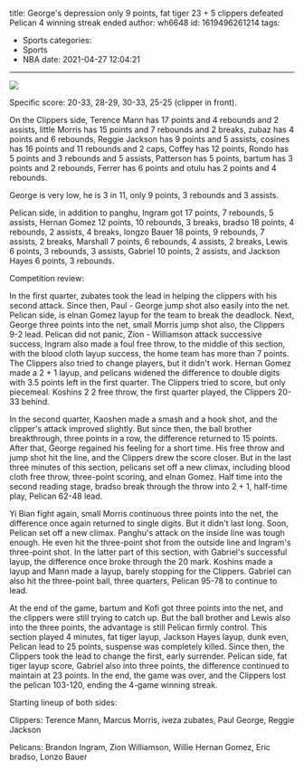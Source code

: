 title: George's depression only 9 points, fat tiger 23 + 5 clippers defeated Pelican 4 winning streak ended
author: wh6648
id: 1619496261214
tags: 
- Sports
categories: 
- Sports
- NBA
date: 2021-04-27 12:04:21
---
![](https://p1.itc.cn/q_70/images01/20210427/6419b6b842b349b9b076ad2689339693.jpeg)












Specific score: 20-33, 28-29, 30-33, 25-25 (clipper in front).

On the Clippers side, Terence Mann has 17 points and 4 rebounds and 2 assists, little Morris has 15 points and 7 rebounds and 2 breaks, zubaz has 4 points and 6 rebounds, Reggie Jackson has 9 points and 5 assists, cosines has 16 points and 11 rebounds and 2 caps, Coffey has 12 points, Rondo has 5 points and 3 rebounds and 5 assists, Patterson has 5 points, bartum has 3 points and 2 rebounds, Ferrer has 6 points and otulu has 2 points and 4 rebounds.

George is very low, he is 3 in 11, only 9 points, 3 rebounds and 3 assists.

Pelican side, in addition to panghu, Ingram got 17 points, 7 rebounds, 5 assists, Hernan Gomez 12 points, 10 rebounds, 3 breaks, bradso 18 points, 4 rebounds, 2 assists, 4 breaks, longzo Bauer 18 points, 9 rebounds, 7 assists, 2 breaks, Marshall 7 points, 6 rebounds, 4 assists, 2 breaks, Lewis 6 points, 3 rebounds, 3 assists, Gabriel 10 points, 2 assists, and Jackson Hayes 6 points, 3 rebounds.

Competition review:

In the first quarter, zubates took the lead in helping the clippers with his second attack. Since then, Paul - George jump shot also easily into the net. Pelican side, is elnan Gomez layup for the team to break the deadlock. Next, George three points into the net, small Morris jump shot also, the Clippers 9-2 lead. Pelican did not panic, Zion - Williamson attack successive success, Ingram also made a foul free throw, to the middle of this section, with the blood cloth layup success, the home team has more than 7 points. The Clippers also tried to change players, but it didn't work. Hernan Gomez made a 2 + 1 layup, and pelicans widened the difference to double digits with 3.5 points left in the first quarter. The Clippers tried to score, but only piecemeal. Koshins 2 2 free throw, the first quarter played, the Clippers 20-33 behind.

In the second quarter, Kaoshen made a smash and a hook shot, and the clipper's attack improved slightly. But since then, the ball brother breakthrough, three points in a row, the difference returned to 15 points. After that, George regained his feeling for a short time. His free throw and jump shot hit the line, and the Clippers drew the score closer. But in the last three minutes of this section, pelicans set off a new climax, including blood cloth free throw, three-point scoring, and elnan Gomez. Half time into the second reading stage, bradso break through the throw into 2 + 1, half-time play, Pelican 62-48 lead.

Yi Bian fight again, small Morris continuous three points into the net, the difference once again returned to single digits. But it didn't last long. Soon, Pelican set off a new climax. Panghu's attack on the inside line was tough enough. He even hit the three-point shot from the outside line and Ingram's three-point shot. In the latter part of this section, with Gabriel's successful layup, the difference once broke through the 20 mark. Koshins made a layup and Mann made a layup, barely stopping for the Clippers. Gabriel can also hit the three-point ball, three quarters, Pelican 95-78 to continue to lead.

At the end of the game, bartum and Kofi got three points into the net, and the clippers were still trying to catch up. But the ball brother and Lewis also into the three points, the advantage is still Pelican firmly control. This section played 4 minutes, fat tiger layup, Jackson Hayes layup, dunk even, Pelican lead to 25 points, suspense was completely killed. Since then, the Clippers took the lead to change the first, early surrender. Pelican side, fat tiger layup score, Gabriel also into three points, the difference continued to maintain at 23 points. In the end, the game was over, and the Clippers lost the pelican 103-120, ending the 4-game winning streak.

Starting lineup of both sides:

Clippers: Terence Mann, Marcus Morris, iveza zubates, Paul George, Reggie Jackson

Pelicans: Brandon Ingram, Zion Williamson, Willie Hernan Gomez, Eric bradso, Lonzo Bauer

